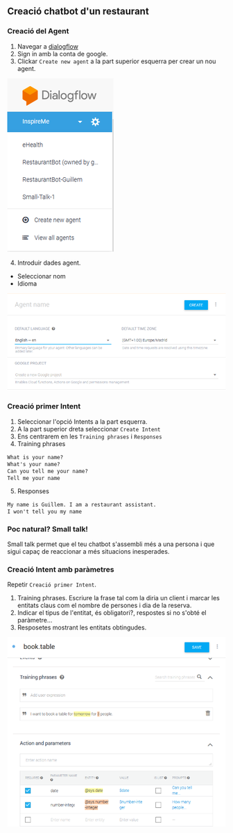 ## Creació chatbot d'un restaurant

### Creació del Agent

1. Navegar a [dialogflow](dialogflow.com)
2. Sign in amb la conta de google.
3. Clickar `Create new agent` a la part superior esquerra per crear un nou agent.

![creacio agent](../images/creacio_agent.png)

4. Introduir dades agent.
  - Seleccionar nom
  - Idioma

![form nou agent](../images/formulari-nou-agent.png)

### Creació primer Intent

1. Seleccionar l'opció Intents a la part esquerra.
2. A la part superior dreta seleccionar `Create Intent`
3. Ens centrarem en les `Training phrases` i `Responses`
4. Training phrases
```
What is your name? 
What's your name?
Can you tell me your name?
Tell me your name
```
5. Responses

```
My name is Guillem. I am a restaurant assistant.
I won't tell you my name
```

### Poc natural? Small talk!

Small talk permet que el teu chatbot s'assembli més a una persona i que sigui capaç de reaccionar a més situacions inesperades. 

### Creació Intent amb paràmetres

Repetir `Creació primer Intent`. 

1. Training phrases. Escriure la frase tal com la diria un client i marcar les entitats claus com el nombre de persones i dia de la reserva.
2. Indicar el tipus de l'entitat, és obligatori?, respostes si no s'obté el paràmetre...
3. Resposetes mostrant les entitats obtingudes.

![Intent amb params](../images/intent-params.png)
